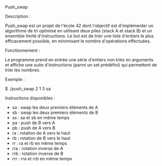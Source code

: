 Push_swap 

Description : 

Push_swap est un projet de l'école 42 dont l'objectif est d'implémenter un algorithme de tri optimisé en utilisant deux piles (stack A et stack B) et un ensemble limité d'instructions.
Le but est de trier une liste d'entiers le plus efficacement possible, en minimisant le nombre d'opérations effectuées.

Fonctionnement :

Le programme prend en entrée une série d'entiers non triés en arguments et affiche une suite d'instructions (parmi un set prédéfini) qui permettent de trier les nombres.

Exemple : 

$ ./push_swap 2 1 3
sa

Instructions disponibles : 
  - sa : swap les deux premiers éléments de A
  - sb : swap les deux premiers éléments de B
  - ss : sa et sb en même temps
  - pa : push de B vers A
  - pb : push de A vers B
  - ra : rotation de A vers le haut
  - rb : rotation de B vers le haut
  - rr : ra et rb en même temps
  - rra : rotation inverse de A
  - rrb : rotation inverse de B
  - rrr : rra et rrb en même temps

